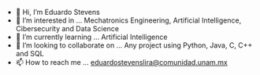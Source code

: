 - 👋 Hi, I’m Eduardo Stevens
- 👀 I’m interested in ... Mechatronics Engineering, Artificial Intelligence, Cibersecurity and Data Science
- 🌱 I’m currently learning ... Artificial Intelligence 
- 💞️ I’m looking to collaborate on ... Any project using Python, Java, C, C++ and SQL
- 📫 How to reach me ... eduardostevenslira@comunidad.unam.mx

<!---
EOStevensLira/EOStevensLira is a ✨ special ✨ repository because its `README.md` (this file) appears on your GitHub profile.
You can click the Preview link to take a look at your changes.
--->
